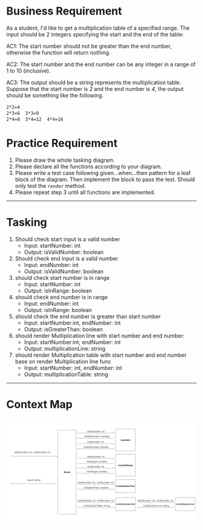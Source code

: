 # Business Requirement
As a student, I'd like to get a multiplication table of a specified range. 
The input should be 2 integers specifying the start and the end of the table:

AC1: The start number should not be greater than the end number, otherwise the function will return nothing.

AC2: The start number and the end number can be any integer in a range of 1 to 10 (inclusive).

AC3: The output should be a string represents the multiplication table. Suppose that the start number is *2* and the end number is *4*, the output should be something like the following.

```
2*2=4
2*3=6  3*3=9
2*4=8  3*4=12  4*4=16
```

# Practice Requirement
1. Please draw the whole tasking diagram.
2. Please declare all the functions according to your diagram.
3. Please write a test case following given...when...then pattern for a leaf block of the diagram. Then implement the block to pass the test. Should only test the `render` method.
4. Please repeat step 3 until all functions are implemented.


---

# Tasking

1. Should check start input is a valid number
    * Input: startNumber: int
    * Output: isValidNumber: boolean
2. Should check end input is a valid number
    * Input: endNumber: int
    * Output: isValidNumber: boolean
3. should check start number is in range
    * Input: startNumber: int
    * Output: isInRange: boolean
4. should check end number is in range
    * Input: endNumber: int
    * Output: isInRange: boolean
5. should check the end number is greater than start number
    * Input: startNumber:int, endNumber: int
    * Output: isGreaterThan: boolean
6. should render Multiplication line with start number and end number:
    * Input: startNumber:int, endNumber: int
    * Output: multiplicationLine: string
7. should render Multiplication table with start number and end number base on render Multiplication line func
    * Input: startNumber: int, endNumber: int
    * Output: multiplicationTable: string

---
# Context Map
![](./img.png)